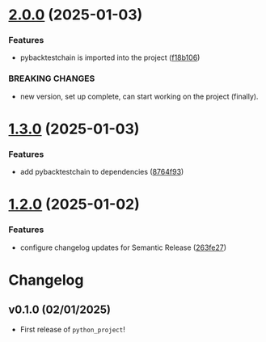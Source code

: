 # [2.0.0](https://github.com/maximelorenzo/Python-Project/compare/v1.3.0...v2.0.0) (2025-01-03)


### Features

* pybacktestchain is imported into the project ([f18b106](https://github.com/maximelorenzo/Python-Project/commit/f18b106fbbca088b20ca51a48d334762a9cb697e))


### BREAKING CHANGES

* new version, set up complete, can start working on the project (finally).

# [1.3.0](https://github.com/maximelorenzo/Python-Project/compare/v1.2.0...v1.3.0) (2025-01-03)


### Features

* add pybacktestchain to dependencies ([8764f93](https://github.com/maximelorenzo/Python-Project/commit/8764f93582832339ad1fcb4b7f00e4f86aa95ecf))

# [1.2.0](https://github.com/maximelorenzo/Python-Project/compare/v1.1.1...v1.2.0) (2025-01-02)


### Features

* configure changelog updates for Semantic Release ([263fe27](https://github.com/maximelorenzo/Python-Project/commit/263fe270f28c7821f1832fb857f662cdeda78421))

# Changelog

<!--next-version-placeholder-->

## v0.1.0 (02/01/2025)

- First release of `python_project`!
